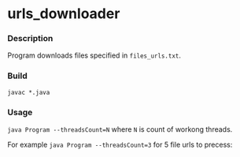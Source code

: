 # urls_downloader

### Description

Program downloads files specified in `files_urls.txt`.
 
### Build

  `javac *.java`
 
### Usage

  `java Program --threadsCount=N` where `N` is count of workong threads.

For example `java Program --threadsCount=3` for 5 file urls to precess:
